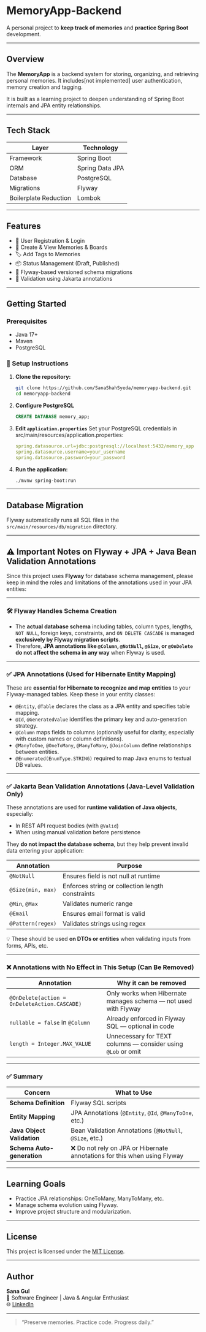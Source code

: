 # MemoryApp-Backend

A personal project to **keep track of memories** and **practice Spring Boot** development.

---

##  Overview

The **MemoryApp** is a backend system for storing, organizing, and retrieving personal memories. It includes[not implemented] user authentication, memory creation and tagging.

It is built as a learning project to deepen understanding of Spring Boot internals and JPA entity relationships.

---

##  Tech Stack

| Layer            | Technology            |
|------------------|------------------------|
| Framework        | Spring Boot            |
| ORM              | Spring Data JPA        |
| Database         | PostgreSQL             |
| Migrations       | Flyway                 |
| Boilerplate Reduction | Lombok           |

---

## Features

- 🧍 User Registration & Login
- 📓 Create & View Memories & Boards
- 🏷️ Add Tags to Memories
- 📦 Status Management (Draft, Published)
- 📜 Flyway-based versioned schema migrations
- 🔐 Validation using Jakarta annotations

---

## Getting Started

### Prerequisites

- Java 17+
- Maven
- PostgreSQL

### 🔧 Setup Instructions

1. **Clone the repository:**

   ```bash
   git clone https://github.com/SanaShahSyeda/memoryapp-backend.git
   cd memoryapp-backend
   ```
2. **Configure PostgreSQL**
    
   ```sql
   CREATE DATABASE memory_app;
   ```
3. **Edit `application.properties`**
     Set your PostgreSQL credentials in src/main/resources/application.properties:
    
   ```yaml
   spring.datasource.url=jdbc:postgresql://localhost:5432/memory_app
   spring.datasource.username=your_username
   spring.datasource.password=your_password 
   ```
4. **Run the application:**

   ```bash
   ./mvnw spring-boot:run 
   ```
---

## Database Migration

Flyway automatically runs all SQL files in the `src/main/resources/db/migration` directory.

---

## ⚠️ Important Notes on Flyway + JPA + Java Bean Validation Annotations

Since this project uses **Flyway** for database schema management, please keep in mind the roles and limitations of the annotations used in your JPA entities:

---

### 🛠️ Flyway Handles Schema Creation

- The **actual database schema** including tables, column types, lengths, `NOT NULL`, foreign keys, constraints, and `ON DELETE CASCADE` is managed **exclusively by Flyway migration scripts**.
- Therefore, **JPA annotations like `@Column`, `@NotNull`, `@Size`, or `@OnDelete` do not affect the schema in any way** when Flyway is used.

---

### ✅ JPA Annotations (Used for Hibernate Entity Mapping)

These are **essential for Hibernate to recognize and map entities** to your Flyway-managed tables. Keep these in your entity classes:

- `@Entity`, `@Table` declares the class as a JPA entity and specifies table mapping.
- `@Id`, `@GeneratedValue`  identifies the primary key and auto-generation strategy.
- `@Column`  maps fields to columns (optionally useful for clarity, especially with custom names or column definitions).
- `@ManyToOne`, `@OneToMany`, `@ManyToMany`, `@JoinColumn` define relationships between entities.
- `@Enumerated(EnumType.STRING)` required to map Java enums to textual DB values.

---

### ✅ Jakarta Bean Validation Annotations (Java-Level Validation Only)

These annotations are used for **runtime validation of Java objects**, especially:

- In REST API request bodies (with `@Valid`)
- When using manual validation before persistence

They **do not impact the database schema**, but they help prevent invalid data entering your application:

| Annotation         | Purpose                                            |
|--------------------|----------------------------------------------------|
| `@NotNull`         | Ensures field is not null at runtime               |
| `@Size(min, max)`  | Enforces string or collection length constraints   |
| `@Min`, `@Max`     | Validates numeric range                            |
| `@Email`           | Ensures email format is valid                      |
| `@Pattern(regex)`  | Validates strings using regex                      |

💡 These should be used **on DTOs or entities** when validating inputs from forms, APIs, etc.

---

### ❌ Annotations with No Effect in This Setup (Can Be Removed)

| Annotation                             | Why it can be removed                                           |
|----------------------------------------|------------------------------------------------------------------|
| `@OnDelete(action = OnDeleteAction.CASCADE)` | Only works when Hibernate manages schema — not used with Flyway |
| `nullable = false` in `@Column`        | Already enforced in Flyway SQL — optional in code               |
| `length = Integer.MAX_VALUE`           | Unnecessary for TEXT columns — consider using `@Lob` or omit     |

---

### ✅ Summary

| Concern                  | What to Use                                                    |
|--------------------------|----------------------------------------------------------------|
| **Schema Definition**    | Flyway SQL scripts                                             |
| **Entity Mapping**       | JPA Annotations (`@Entity`, `@Id`, `@ManyToOne`, etc.)         |
| **Java Object Validation** | Bean Validation Annotations (`@NotNull`, `@Size`, etc.)        |
| **Schema Auto-generation** | ❌ Do not rely on JPA or Hibernate annotations for this when using Flyway |

---

##  Learning Goals

- Practice JPA relationships: OneToMany, ManyToMany, etc.
- Manage schema evolution using Flyway.
- Improve project structure and modularization.

---

## License

This project is licensed under the [MIT License](LICENSE).

---

##  Author
**Sana Gul**  
🚀 Software Engineer | Java & Angular Enthusiast   
🌐 [LinkedIn](https://www.linkedin.com/in/syeda-sana-gul)

---

> “Preserve memories. Practice code. Progress daily.”
